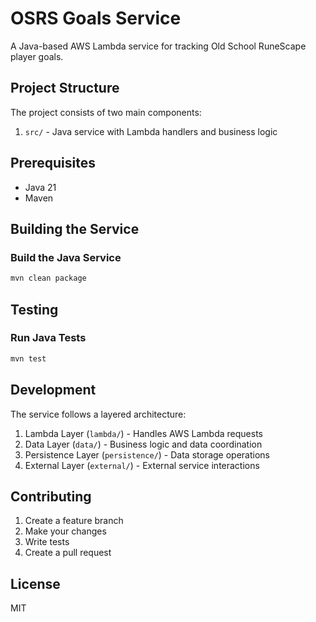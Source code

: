 # OSRS Goals Service

A Java-based AWS Lambda service for tracking Old School RuneScape player goals.

## Project Structure

The project consists of two main components:

1. `src/` - Java service with Lambda handlers and business logic

## Prerequisites

- Java 21
- Maven

## Building the Service

### Build the Java Service

```bash
mvn clean package
```

## Testing

### Run Java Tests

```bash
mvn test
```

## Development

The service follows a layered architecture:

1. Lambda Layer (`lambda/`) - Handles AWS Lambda requests
2. Data Layer (`data/`) - Business logic and data coordination
3. Persistence Layer (`persistence/`) - Data storage operations
4. External Layer (`external/`) - External service interactions

## Contributing

1. Create a feature branch
2. Make your changes
3. Write tests
4. Create a pull request

## License

MIT 
